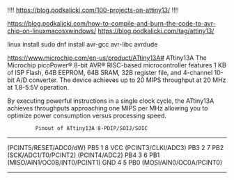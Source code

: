 !!!!
https://blog.podkalicki.com/100-projects-on-attiny13/
!!!!

https://blog.podkalicki.com/how-to-compile-and-burn-the-code-to-avr-chip-on-linuxmacosxwindows/
https://blog.podkalicki.com/tag/attiny13/


linux install
 sudo dnf install avr-gcc avr-libc avrdude





https://www.microchip.com/en-us/product/ATtiny13A#
ATtiny13A
The Microchip picoPower® 8-bit AVR® RISC-based microcontroller features
 1 KB of ISP Flash,
 64B EEPROM,
 64B SRAM,
 32B register file,
 and 4-channel 10-bit A/D converter.
 The device achieves up to 20 MIPS throughput at 20 MHz 
 at 1.8-5.5V operation.

By executing powerful instructions in a single clock cycle, 
 the ATtiny13A achieves throughputs approaching one MIPS per MHz 
 allowing you to optimize power consumption versus processing speed.



             Pinout of ATtiny13A 8-PDIP/SOIJ/SOIC
*********************************************************************
(PCINT5/RESET/ADC0/dW) PB5 1      8 VCC
    (PCINT3/CLKI/ADC3) PB3 2      7 PB2 (SCK/ADC1/T0/PCINT2)
         (PCINT4/ADC2) PB4 3      6 PB1 (MISO/AIN1/OC0B/INT0/PCINT1)
                       GND 4      5 PB0 (MOSI/AIN0/OC0A/PCINT0)
*********************************************************************







